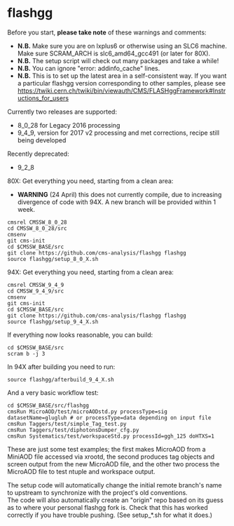 flashgg
=======

Before you start, **please take note** of these warnings and comments:
* **N.B.** Make sure you are on lxplus6 or otherwise using an SLC6 machine. Make sure SCRAM_ARCH is slc6_amd64_gcc491 (or later for 80X).
* **N.B.** The setup script will check out many packages and take a while!
* **N.B.** You can ignore "error: addinfo_cache" lines. 
* **N.B.** This is to set up the latest area in a self-consistent way. If you want a particular flashgg version corresponding to other samples, please see https://twiki.cern.ch/twiki/bin/viewauth/CMS/FLASHggFramework#Instructions_for_users

Currently two releases are supported:
* 8_0_28 for Legacy 2016 processing
* 9_4_9, version for 2017 v2 processing and met corrections, recipe still being developed

Recently deprecated:

* 9_2_8

80X: Get everything you need, starting from a clean area:

* **WARNING** (24 April) this does not currently compile, due to increasing divergence of code with 94X.  A new branch will be provided within 1 week.

 ```
 cmsrel CMSSW_8_0_28
 cd CMSSW_8_0_28/src
 cmsenv
 git cms-init
 cd $CMSSW_BASE/src 
 git clone https://github.com/cms-analysis/flashgg flashgg
 source flashgg/setup_8_0_X.sh
 ```

94X: Get everything you need, starting from a clean area:

 ```
 cmsrel CMSSW_9_4_9
 cd CMSSW_9_4_9/src
 cmsenv
 git cms-init
 cd $CMSSW_BASE/src
 git clone https://github.com/cms-analysis/flashgg flashgg
 source flashgg/setup_9_4_X.sh
 ```

If everything now looks reasonable, you can build:
 ```
 cd $CMSSW_BASE/src
 scram b -j 3
 ```

In 94X after building you need to run:
 ```
 source flashgg/afterbuild_9_4_X.sh
 ```

And a very basic workflow test:
 ```
 cd $CMSSW_BASE/src/flashgg
 cmsRun MicroAOD/test/microAODstd.py processType=sig datasetName=glugluh # or processType=data depending on input file
 cmsRun Taggers/test/simple_Tag_test.py
 cmsRun Taggers/test/diphotonsDumper_cfg.py
 cmsRun Systematics/test/workspaceStd.py processId=ggh_125 doHTXS=1
 ```

These are just some test examples; the first makes MicroAOD from a MiniAOD file accessed via xrootd, 
the second produces tag objects and screen output from the new MicroAOD file,
and the other two process the MicroAOD file to test ntuple and workspace output.

The setup code will automatically change the initial remote branch's name to upstream to synchronize with the project's old conventions.  
The code will also automatically create an "origin" repo based on its guess as to where your personal flashgg fork is.
Check that this has worked correctly if you have trouble pushing.  (See setup_*.sh for what it does.)

